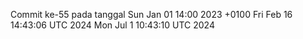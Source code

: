 Commit ke-55 pada tanggal Sun Jan 01 14:00 2023 +0100
Fri Feb 16 14:43:06 UTC 2024
Mon Jul  1 10:43:10 UTC 2024
